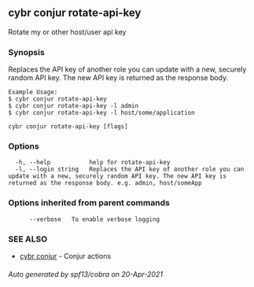 ## cybr conjur rotate-api-key

Rotate my or other host/user api key

### Synopsis

Replaces the API key of another role you can update with a new, securely random API key. The new API key is returned as the response body.


	
	Example Usage:
	$ cybr conjur rotate-api-key
	$ cybr conjur rotate-api-key -l admin
	$ cybr conjur rotate-api-key -l host/some/application

```
cybr conjur rotate-api-key [flags]
```

### Options

```
  -h, --help           help for rotate-api-key
  -l, --login string   Replaces the API key of another role you can update with a new, securely random API key. The new API key is returned as the response body. e.g. admin, host/someApp
```

### Options inherited from parent commands

```
      --verbose   To enable verbose logging
```

### SEE ALSO

* [cybr conjur](cybr_conjur.md)	 - Conjur actions

###### Auto generated by spf13/cobra on 20-Apr-2021
